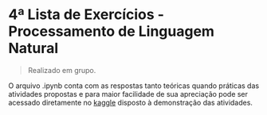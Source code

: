 <h1> 4ª Lista de Exercícios - Processamento de Linguagem Natural </h1>

> Realizado em grupo.

O arquivo .ipynb conta com as respostas tanto teóricas quando práticas das atividades propostas e para maior facilidade de sua apreciação pode ser acessado diretamente no [kaggle](https://www.kaggle.com/code/mariagabrielareis/pln-modelos-avan-ados/notebook) disposto à demonstração das atividades.
